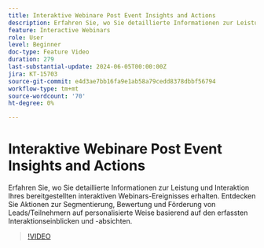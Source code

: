 ```yaml
---
title: Interaktive Webinare Post Event Insights and Actions
description: Erfahren Sie, wo Sie detaillierte Informationen zur Leistung und Interaktion Ihres interaktiven Webinarereignisses erhalten.
feature: Interactive Webinars
role: User
level: Beginner
doc-type: Feature Video
duration: 279
last-substantial-update: 2024-06-05T00:00:00Z
jira: KT-15703
source-git-commit: e4d3ae7bb16fa9e1ab58a79cedd8378dbbf56794
workflow-type: tm+mt
source-wordcount: '70'
ht-degree: 0%

---
```



# Interaktive Webinare Post Event Insights and Actions

Erfahren Sie, wo Sie detaillierte Informationen zur Leistung und Interaktion Ihres bereitgestellten interaktiven Webinars-Ereignisses erhalten. Entdecken Sie Aktionen zur Segmentierung, Bewertung und Förderung von Leads/Teilnehmern auf personalisierte Weise basierend auf den erfassten Interaktionseinblicken und -absichten.

>[!VIDEO](https://video.tv.adobe.com/v/3429641/?learn=on)

